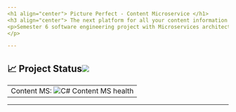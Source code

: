 ```yaml
---
<h1 align="center"> Picture Perfect - Content Microservice </h1>
<h3 align="center"> The next platform for all your content information </h3>
<p>Semester 6 software engineering project with Microservices architecture. The microservices are created with .NET 6 and i have used an ORM (Entity Framework) to handle all data reqyests to the distributed MySQL databases. The API Gateway is used to handle all requests from the Web application. The API Gateway is created with .NET 6 and the frontend project is created with JavaScript, CSS and HTML. For communication between microservices, i have implemented a Messagebroker with RabbitMQ.
</p>

---
```


<!-- markdownlint-disable -->
## :chart_with_upwards_trend: Project Status[![](./docs/img/pin.svg)](#project-status:) 

<table align="center" class="no-border" >
  <tr>
    <td>Content MS: <img src="https://github.com/Luca-Bulles/contentmspictureperfect/actions/workflows/contentms.yml/badge.svg" alt="C# Content MS health"/></td>
  </tr>
</table>

---
